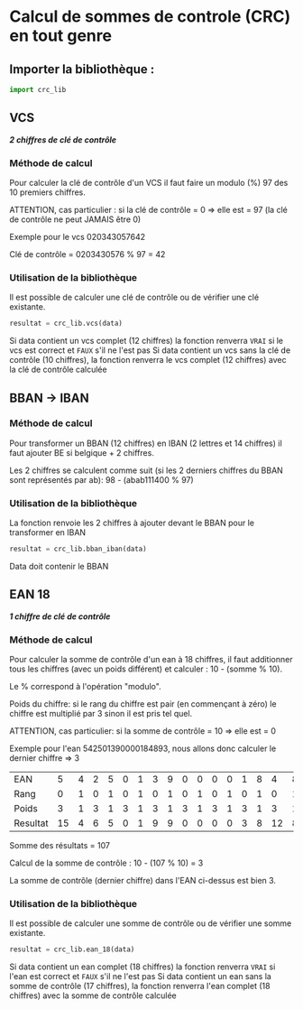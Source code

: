 # Calcul de sommes de controle (CRC) en tout genre

## Importer la bibliothèque : 

```python
import crc_lib
```

## VCS

***2 chiffres de clé de contrôle***

### Méthode de calcul

Pour calculer la clé de contrôle d'un VCS il faut faire un modulo (%) 97 des 10 premiers chiffres.

ATTENTION, cas particulier : si la clé de contrôle = 0 => elle est = 97 (la clé de contrôle ne peut JAMAIS être 0)

Exemple pour le vcs 020343057642

Clé de contrôle = 0203430576 % 97 = 42

### Utilisation de la bibliothèque

Il est possible de calculer une clé de contrôle ou de vérifier une clé existante.

```python
resultat = crc_lib.vcs(data)
```

Si data contient un vcs complet (12 chiffres) la fonction renverra `VRAI` si le vcs est correct et `FAUX` s'il ne l'est pas
Si data contient un vcs sans la clé de contrôle (10 chiffres), la fonction renverra le vcs complet (12 chiffres) avec la clé de contrôle calculée

## BBAN -> IBAN

### Méthode de calcul

Pour transformer un BBAN (12 chiffres) en IBAN (2 lettres et 14 chiffres) il faut ajouter BE si belgique + 2 chiffres.

Les 2 chiffres se calculent comme suit (si les 2 derniers chiffres du BBAN sont représentés par ab): 98 - (abab111400 % 97)

### Utilisation de la bibliothèque

La fonction renvoie les 2 chiffres à ajouter devant le BBAN pour le transformer en IBAN

```python
resultat = crc_lib.bban_iban(data)
```
Data doit contenir le BBAN

## EAN 18
***1 chiffre de clé de contrôle***

### Méthode de calcul

Pour calculer la somme de contrôle d'un ean à 18 chiffres, il faut additionner tous les chiffres (avec un poids différent) et calculer : 10 - (somme % 10).

Le % correspond à l'opération "modulo".

Poids du chiffre: si le rang du chiffre est pair (en commençant à zéro) le chiffre est multiplié par 3 sinon il est pris tel quel.

ATTENTION, cas particulier: si la somme de contrôle = 10 => elle est = 0



Exemple pour l'ean 542501390000184893, nous allons donc calculer le dernier chiffre => 3

|||||||||||||||||||
|---|---|---|---|---|---|---|---|---|---|---|---|---|---|---|---|---|---|
|EAN|5|4|2|5|0|1|3|9|0|0|0|0|1|8|4|8|9|
|Rang|0|1|0|1|0|1|0|1|0|1|0|1|0|1|0|1|0|
|Poids|3|1|3|1|3|1|3|1|3|1|3|1|3|1|3|1|3|
|Resultat|15|4|6|5|0|1|9|9|0|0|0|0|3|8|12|8|27|

Somme des résultats = 107

Calcul de la somme de contrôle : 10 - (107 % 10) = 3

La somme de contrôle (dernier chiffre) dans l'EAN ci-dessus est bien 3.

### Utilisation de la bibliothèque

Il est possible de calculer une somme de contrôle ou de vérifier une somme existante.

```python
resultat = crc_lib.ean_18(data)
```

Si data contient un ean complet (18 chiffres) la fonction renverra `VRAI` si l'ean est correct et `FAUX` s'il ne l'est pas
Si data contient un ean sans la somme de contrôle (17 chiffres), la fonction renverra l'ean complet (18 chiffres) avec la somme de contrôle calculée

